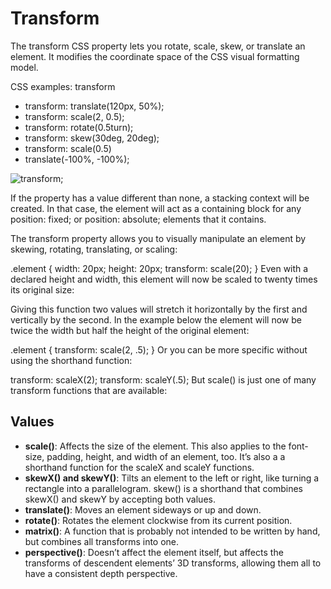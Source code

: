 # Transform
The transform CSS property lets you rotate, scale, skew, or translate an element. It modifies the coordinate space of the CSS visual formatting model.

CSS examples: transform
- transform: translate(120px, 50%);
- transform: scale(2, 0.5);
- transform: rotate(0.5turn);
- transform: skew(30deg, 20deg);
- transform: scale(0.5) 
- translate(-100%, -100%);


![transform](https://www.htmldog.com/figures/transform.png);     



If the property has a value different than none, a stacking context will be created. In that case, the element will act as a containing block for any position: fixed; or position: absolute; elements that it contains.


The transform property allows you to visually manipulate an element by skewing, rotating, translating, or scaling:

.element {
  width: 20px;
  height: 20px;
  transform: scale(20);
}
Even with a declared height and width, this element will now be scaled to twenty times its original size:

Giving this function two values will stretch it horizontally by the first and vertically by the second. In the example below the element will now be twice the width but half the height of the original element:

.element {
  transform: scale(2, .5);
}
Or you can be more specific without using the shorthand function:

transform: scaleX(2);
transform: scaleY(.5);
But scale() is just one of many transform functions that are available:

## Values
* **scale()**: Affects the size of the element. This also applies to the font-size, padding, height, and width of an element, too. It’s also a a shorthand function for the scaleX and scaleY functions.
* **skewX() and skewY()**: Tilts an element to the left or right, like turning a rectangle into a parallelogram. skew() is a shorthand that combines skewX() and skewY by accepting both values.
* **translate()**: Moves an element sideways or up and down.
* **rotate()**: Rotates the element clockwise from its current position.
* **matrix()**: A function that is probably not intended to be written by hand, but combines all transforms into one.
* **perspective()**: Doesn’t affect the element itself, but affects the transforms of descendent elements’ 3D transforms, allowing them all to have a consistent depth perspective.


